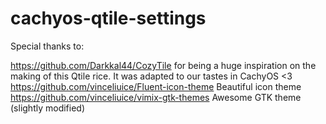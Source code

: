 # cachyos-qtile-settings
Special thanks to:

https://github.com/Darkkal44/CozyTile for being a huge inspiration on the making of this Qtile rice. It was adapted to our tastes in CachyOS <3
https://github.com/vinceliuice/Fluent-icon-theme Beautiful icon theme
https://github.com/vinceliuice/vimix-gtk-themes Awesome GTK theme (slightly modified)
